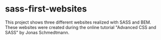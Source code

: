 # sass-first-websites

This project shows three different websites realized with SASS and BEM. These websites were created during the online tutorial "Advanced CSS and SASS" by Jonas Schmedtmann.

